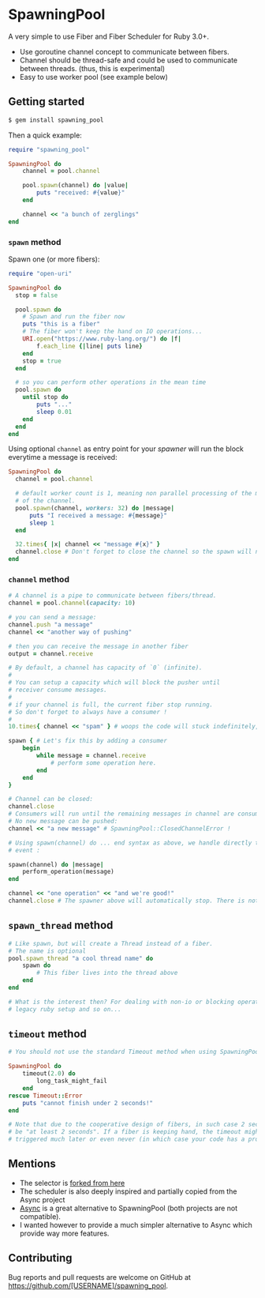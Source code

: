 # SpawningPool

A very simple to use Fiber and Fiber Scheduler for Ruby 3.0+.

- Use goroutine channel concept to communicate between fibers.
- Channel should be thread-safe and could be used to communicate between threads. (thus, this is experimental)
- Easy to use worker pool (see example below)

## Getting started

```bash
$ gem install spawning_pool
```

Then a quick example:

```ruby
require "spawning_pool"

SpawningPool do
    channel = pool.channel

    pool.spawn(channel) do |value|
        puts "received: #{value}"
    end

    channel << "a bunch of zerglings"
end
```

### `spawn` method

Spawn one (or more fibers):

```ruby
require "open-uri"

SpawningPool do
  stop = false

  pool.spawn do
    # Spawn and run the fiber now
    puts "this is a fiber"
    # The fiber won't keep the hand on IO operations...
    URI.open("https://www.ruby-lang.org/") do |f|
        f.each_line {|line| puts line}
    end
    stop = true
  end

  # so you can perform other operations in the mean time
  pool.spawn do
    until stop do
        puts "..."
        sleep 0.01
    end
  end
end
```

Using optional `channel` as entry point for your _spawner_ will run the block
everytime a message is received:

```ruby
SpawningPool do
  channel = pool.channel

  # default worker count is 1, meaning non parallel processing of the messages
  # of the channel.
  pool.spawn(channel, workers: 32) do |message|
      puts "I received a message: #{message}"
      sleep 1
  end

  32.times{ |x| channel << "message #{x}" }
  channel.close # Don't forget to close the channel so the spawn will not hang.
end
```

### `channel` method

```ruby
# A channel is a pipe to communicate between fibers/thread.
channel = pool.channel(capacity: 10)

# you can send a message:
channel.push "a message"
channel << "another way of pushing"

# then you can receive the message in another fiber
output = channel.receive

# By default, a channel has capacity of `0` (infinite).
#
# You can setup a capacity which will block the pusher until
# receiver consume messages.
#
# if your channel is full, the current fiber stop running.
# So don't forget to always have a consumer !
#
10.times{ channel << "spam" } # woops the code will stuck indefinitely, no consumers!

spawn { # Let's fix this by adding a consumer
    begin
        while message = channel.receive
            # perform some operation here.
        end
    end
}

# Channel can be closed:
channel.close
# Consumers will run until the remaining messages in channel are consumed.
# No new message can be pushed:
channel << "a new message" # SpawningPool::ClosedChannelError !

# Using spawn(channel) do ... end syntax as above, we handle directly the close
# event :

spawn(channel) do |message|
    perform_operation(message)
end

channel << "one operation" << "and we're good!"
channel.close # The spawner above will automatically stop. There is nothing to do
```
## `spawn_thread` method

```ruby
# Like spawn, but will create a Thread instead of a fiber.
# The name is optional
pool.spawn_thread "a cool thread name" do
    spawn do
        # This fiber lives into the thread above
    end
end

# What is the interest then? For dealing with non-io or blocking operations,
# legacy ruby setup and so on...
```

## `timeout` method

```ruby
# You should not use the standard Timeout method when using SpawningPool, but instead:

SpawningPool do
    timeout(2.0) do
        long_task_might_fail
    end
rescue Timeout::Error
    puts "cannot finish under 2 seconds!"
end

# Note that due to the cooperative design of fibers, in such case 2 seconds would
# be "at least 2 seconds". If a fiber is keeping hand, the timeout might be
# triggered much later or even never (in which case your code has a problem).
```

## Mentions

- The selector is [forked from here](https://raw.githubusercontent.com/socketry/event/ee7f6bfa0b4a1df20af91639a73a23a241238a2c/lib/event/selector/select.rb)
- The scheduler is also deeply inspired and partially copied from the Async project
- [Async](https://github.com/socketry/async) is a great alternative to SpawningPool (both projects are not compatible).
- I wanted however to provide a much simpler alternative to Async which provide way more features.

## Contributing

Bug reports and pull requests are welcome on GitHub at https://github.com/[USERNAME]/spawning_pool.
